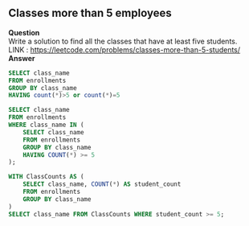 ## Classes more than 5 employees 
**Question** <br>
Write a solution to find all the classes that have at least five students.<br>
LINK : https://leetcode.com/problems/classes-more-than-5-students/ <br>
**Answer**
```sql
SELECT class_name
FROM enrollments
GROUP BY class_name
HAVING count(*)>5 or count(*)=5
```
```sql
SELECT class_name 
FROM enrollments 
WHERE class_name IN (
    SELECT class_name 
    FROM enrollments 
    GROUP BY class_name 
    HAVING COUNT(*) >= 5
);
```
```sql
WITH ClassCounts AS (
    SELECT class_name, COUNT(*) AS student_count
    FROM enrollments
    GROUP BY class_name
)
SELECT class_name FROM ClassCounts WHERE student_count >= 5;
```

